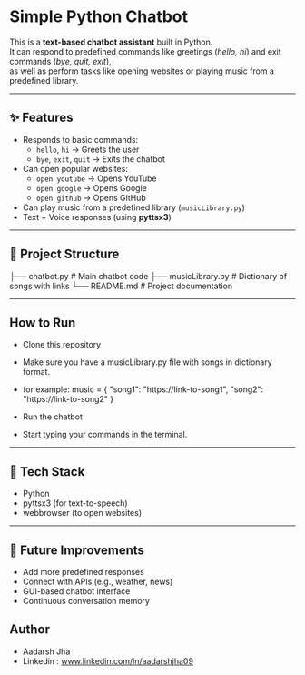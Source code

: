 # Simple Python Chatbot

This is a **text-based chatbot assistant** built in Python.  
It can respond to predefined commands like greetings (*hello, hi*) and exit commands (*bye, quit, exit*),  
as well as perform tasks like opening websites or playing music from a predefined library.  

---

## ✨ Features
- Responds to basic commands:
  - `hello`, `hi` → Greets the user  
  - `bye`, `exit`, `quit` → Exits the chatbot  
- Can open popular websites:
  - `open youtube` → Opens YouTube  
  - `open google` → Opens Google  
  - `open github` → Opens GitHub  
- Can play music from a predefined library (`musicLibrary.py`)  
- Text + Voice responses (using **pyttsx3**)  

---

## 📂 Project Structure
├── chatbot.py # Main chatbot code
├── musicLibrary.py # Dictionary of songs with links
└── README.md # Project documentation

---

## How to Run

- Clone this repository
- Make sure you have a musicLibrary.py file with songs in dictionary format.
- for example:
music = {
    "song1": "https://link-to-song1",
    "song2": "https://link-to-song2"
}

- Run the chatbot
- Start typing your commands in the terminal.

---

## 📌 Tech Stack
- Python
- pyttsx3 (for text-to-speech)
- webbrowser (to open websites)

---

## 🔮 Future Improvements
- Add more predefined responses
- Connect with APIs (e.g., weather, news)
- GUI-based chatbot interface
- Continuous conversation memory

## Author
- Aadarsh Jha
- Linkedin : www.linkedin.com/in/aadarshjha09
